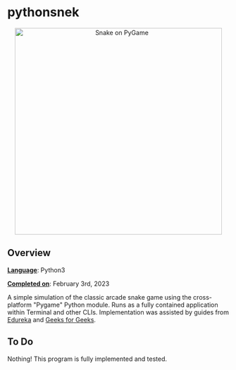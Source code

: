 # pythonsnek

<p align="center">
<img width="470" alt="Snake on PyGame" src="https://www.pygame.org/thumb/204919ab1ede821b334bb7c340cb364f.png"> 
</p>

## Overview 

<ins>__Language__</ins>: Python3  

<ins>__Completed on__</ins>: February 3rd, 2023

A simple simulation of the classic arcade snake game using the cross-platform "Pygame" Python module. Runs as a fully contained application within Terminal and other CLIs. Implementation was assisted by guides from [Edureka](https://www.edureka.co/blog/snake-game-with-pygame/) and [Geeks for Geeks](https://www.geeksforgeeks.org/snake-game-in-python-using-pygame-module/).


## To Do

Nothing! This program is fully implemented and tested.

